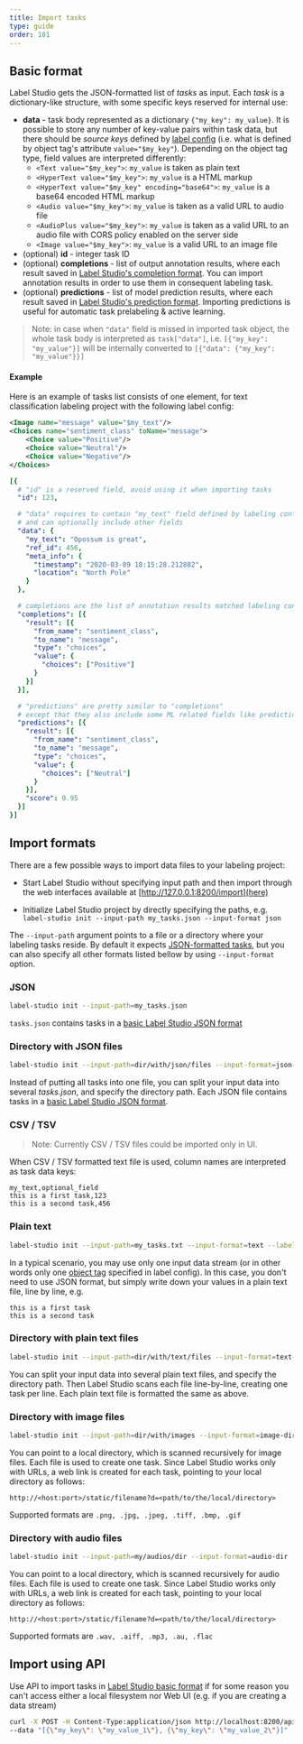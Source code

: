```yaml
---
title: Import tasks
type: guide
order: 101
---
```


## Basic format

Label Studio gets the JSON-formatted list of _tasks_ as input. Each _task_ is a dictionary-like structure, with some specific keys reserved for internal use:

* **data** - task body represented as a dictionary `{"my_key": my_value}`. It is possible to store any number of key-value pairs within task data, but there should be _source keys_ defined by [label config](/guide/setup.html#Labeling-config) (i.e. what is defined by object tag's attribute `value="$my_key"`).
    Depending on the object tag type, field values are interpreted differently:
    - `<Text value="$my_key">`: `my_value` is taken as plain text
    - `<HyperText value="$my_key">`: `my_value` is a HTML markup
    - `<HyperText value="$my_key" encoding="base64">`: `my_value` is a base64 encoded HTML markup
    - `<Audio value="$my_key">`: `my_value` is taken as a valid URL to audio file
    - `<AudioPlus value="$my_key">`: `my_value` is taken as a valid URL to an audio file with CORS policy enabled on the server side
    - `<Image value="$my_key">`: `my_value` is a valid URL to an image file
* (optional) **id** - integer task ID
* (optional) **completions** - list of output annotation results, where each result saved in [Label Studio's completion format](/guide/completions.html#completions). You can import annotation results in order to use them in consequent labeling task.
* (optional) **predictions** - list of model prediction results, where each result saved in [Label Studio's prediction format](/guide/completions.html#predictions). Importing predictions is useful for automatic task prelabeling & active learning.

> Note: in case when `"data"` field is missed in imported task object, the whole task body is interpreted as `task["data"]`, i.e. `[{"my_key": "my_value"}]` will be internally converted to `[{"data": {"my_key": "my_value"}}]`


#### Example
Here is an example of tasks list consists of one element, for text classification labeling project with the following label config:
```xml
<Image name="message" value="$my_text"/>
<Choices name="sentiment_class" toName="message">
    <Choice value="Positive"/>
    <Choice value="Neutral"/>
    <Choice value="Negative"/>
</Choices>
```

```yaml
[{
  # "id" is a reserved field, avoid using it when importing tasks
  "id": 123,

  # "data" requires to contain "my_text" field defined by labeling config,
  # and can optionally include other fields
  "data": {
    "my_text": "Opossum is great",
    "ref_id": 456,
    "meta_info": {
      "timestamp": "2020-03-09 18:15:28.212882",
      "location": "North Pole"
    } 
  },

  # completions are the list of annotation results matched labeling config schema
  "completions": [{
    "result": [{
      "from_name": "sentiment_class",
      "to_name": "message",
      "type": "choices",
      "value": {
        "choices": ["Positive"]
      }
    }]
  }],

  # "predictions" are pretty similar to "completions" 
  # except that they also include some ML related fields like prediction "score"
  "predictions": [{
    "result": [{
      "from_name": "sentiment_class",
      "to_name": "message",
      "type": "choices",
      "value": {
        "choices": ["Neutral"]
      }
    }],
    "score": 0.95
  }]
}]
```

## Import formats

There are a few possible ways to import data files to your labeling project:

 - Start Label Studio without specifying input path and then import through the web interfaces available at [http://127.0.0.1:8200/import](here)

 - Initialize Label Studio project by directly specifying the paths, e.g. `label-studio init --input-path my_tasks.json --input-format json`

The `--input-path` argument points to a file or a directory where your labeling tasks reside. By default it expects [JSON-formatted tasks](config.html#JSON-file),
but you can also specify all other formats listed bellow by using `--input-format` option.

### JSON

```bash
label-studio init --input-path=my_tasks.json
```

`tasks.json` contains tasks in a [basic Label Studio JSON format](tasks.html#Basic-format)

### Directory with JSON files

```bash
label-studio init --input-path=dir/with/json/files --input-format=json-dir
```

Instead of putting all tasks into one file, you can split your input data into several _tasks.json_, and specify the directory path. Each JSON file contains tasks in a [basic Label Studio JSON format](tasks.html#Basic-format).

### CSV / TSV

> Note: Currently CSV / TSV files could be imported only in UI.

When CSV / TSV formatted text file is used, column names are interpreted as task data keys: 
```csv
my_text,optional_field
this is a first task,123
this is a second task,456
```

### Plain text

```bash
label-studio init --input-path=my_tasks.txt --input-format=text --label-config=config.xml
```

In a typical scenario, you may use only one input data stream (or in other words only one [object tag](/tags) specified in label config). In this case, you don't need to use JSON format, but simply write down your values in a plain text file, line by line, e.g.

```text
this is a first task
this is a second task
```

### Directory with plain text files

```bash
label-studio init --input-path=dir/with/text/files --input-format=text-dir --label-config=config.xml
```

You can split your input data into several plain text files, and specify the directory path. Then Label Studio scans each file line-by-line, creating one task per line. Each plain text file is formatted the same as above.

### Directory with image files

```bash
label-studio init --input-path=dir/with/images --input-format=image-dir --label-config=config.xml
```

You can point to a local directory, which is scanned recursively for image files. Each file is used to create one task.
Since Label Studio works only with URLs, a web link is created for each task, pointing to your local directory as follows:

```
http://<host:port>/static/filename?d=<path/to/the/local/directory>
```

Supported formats are `.png, .jpg, .jpeg, .tiff, .bmp, .gif`

### Directory with audio files

```bash
label-studio init --input-path=my/audios/dir --input-format=audio-dir --label-config=config.xml
```

You can point to a local directory, which is scanned recursively for audio files. Each file is used to create one task.
Since Label Studio works only with URLs, a web link is created for each task, pointing to your local directory as follows:

```
http://<host:port>/static/filename?d=<path/to/the/local/directory>
```

Supported formats are `.wav, .aiff, .mp3, .au, .flac`


## Import using API

Use API to import tasks in [Label Studio basic format](tasks.html#Basic-format) if for some reason you can't access either a local filesystem nor Web UI (e.g. if you are creating a data stream)

```bash
curl -X POST -H Content-Type:application/json http://localhost:8200/api/import \
--data "[{\"my_key\": \"my_value_1\"}, {\"my_key\": \"my_value_2\"}]"
```
